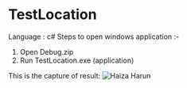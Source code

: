 # TestLocation


Language : c#
Steps to open windows application :-
1. Open Debug.zip
2. Run TestLocation.exe (application)

This is the capture of result: 
![Haiza Harun](https://user-images.githubusercontent.com/72498314/144381274-b93ff171-764a-4293-9f0b-0c51d6dfcfcc.PNG)
